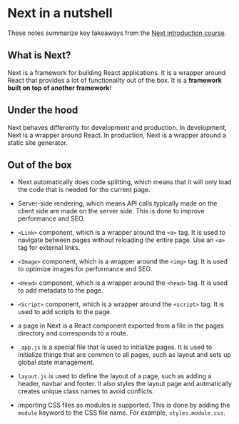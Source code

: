 # Next in a nutshell
These notes summarize key takeaways from the [Next introduction course](https://nextjs.org/learn/foundations/about-nextjs).

## What is Next?
Next is a framework for building React applications. It is a wrapper around React that provides a lot of functionality out of the box. It is a **framework built on top of another framework**!

## Under the hood
Next behaves differently for development and production. In development, Next is a wrapper around React. In production, Next is a wrapper around a static site generator.

## Out of the box
- Next automatically does code splitting, which means that it will only load the code that is needed for the current page.

- Server-side rendering, which means API calls typically made on the client side are made on the server side. This is done to improve performance and SEO.

- `<Link>` component, which is a wrapper around the `<a>` tag. It is used to navigate between pages without reloading the entire page. Use an `<a>` tag for external links.

- `<Image>` component, which is a wrapper around the `<img>` tag. It is used to optimize images for performance and SEO.

- `<Head>` component, which is a wrapper around the `<head>` tag. It is used to add metadata to the page.

- `<Script>` component, which is a wrapper around the `<script>` tag. It is used to add scripts to the page.

- a page in Next is a React component exported from a file in the pages directory and corresponds to a route.

- `_app.js` is a special file that is used to initialize pages. It is used to initialize things that are common to all pages, such as layout and sets up global state management.

- `layout.js` is used to define the layout of a page, such as adding a header, navbar and footer. It also styles the layout page and autmatically creates unique class names to avoid conflicts.

- importing CSS files as modules is supported. This is done by adding the `module` keyword to the CSS file name. For example, `styles.module.css`.